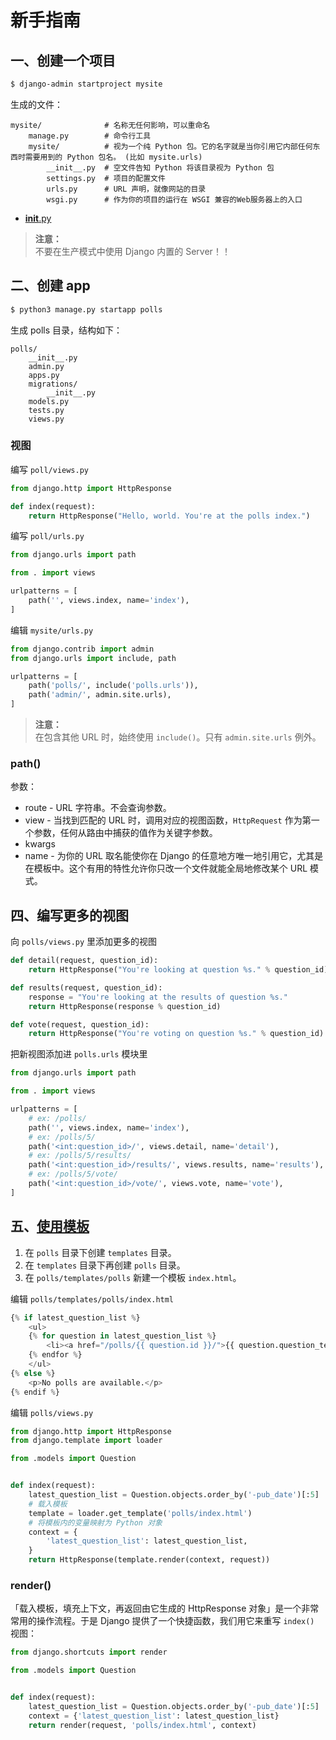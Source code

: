 # 新手指南

##  一、创建一个项目
```sh
$ django-admin startproject mysite
```

生成的文件：  
```
mysite/              # 名称无任何影响，可以重命名
    manage.py        # 命令行工具
    mysite/          # 视为一个纯 Python 包。它的名字就是当你引用它内部任何东西时需要用到的 Python 包名。 (比如 mysite.urls)
        __init__.py  # 空文件告知 Python 将该目录视为 Python 包
        settings.py  # 项目的配置文件
        urls.py      # URL 声明，就像网站的目录
        wsgi.py      # 作为你的项目的运行在 WSGI 兼容的Web服务器上的入口
```

- [__init__.py](https://stackoverflow.com/questions/119167/adding-code-to-init-py)  

>**注意：**  
>不要在生产模式中使用 Django 内置的 Server！！  

## 二、创建 app
```sh
$ python3 manage.py startapp polls
```

生成 polls 目录，结构如下：  
```
polls/
    __init__.py
    admin.py
    apps.py
    migrations/
        __init__.py
    models.py
    tests.py
    views.py
```

### 视图
编写 `poll/views.py`  
```py
from django.http import HttpResponse

def index(request):
    return HttpResponse("Hello, world. You're at the polls index.")
```
编写 `poll/urls.py`  
```py
from django.urls import path

from . import views

urlpatterns = [
    path('', views.index, name='index'),
]
```
编辑 `mysite/urls.py`  
```py
from django.contrib import admin
from django.urls import include, path

urlpatterns = [
    path('polls/', include('polls.urls')),
    path('admin/', admin.site.urls),
]
```

>**注意：**  
>在包含其他 URL 时，始终使用 `include()`。只有 `admin.site.urls` 例外。  

### path()
参数：  
- route - URL 字符串。不会查询参数。  
- view - 当找到匹配的 URL 时，调用对应的视图函数，`HttpRequest` 作为第一个参数，任何从路由中捕获的值作为关键字参数。  
- kwargs  
- name - 为你的 URL 取名能使你在 Django 的任意地方唯一地引用它，尤其是在模板中。这个有用的特性允许你只改一个文件就能全局地修改某个 URL 模式。


## 四、编写更多的视图
向 `polls/views.py` 里添加更多的视图  
```py
def detail(request, question_id):
    return HttpResponse("You're looking at question %s." % question_id)

def results(request, question_id):
    response = "You're looking at the results of question %s."
    return HttpResponse(response % question_id)

def vote(request, question_id):
    return HttpResponse("You're voting on question %s." % question_id)
```
把新视图添加进 `polls.urls` 模块里  
```py
from django.urls import path

from . import views

urlpatterns = [
    # ex: /polls/
    path('', views.index, name='index'),
    # ex: /polls/5/
    path('<int:question_id>/', views.detail, name='detail'),
    # ex: /polls/5/results/
    path('<int:question_id>/results/', views.results, name='results'),
    # ex: /polls/5/vote/
    path('<int:question_id>/vote/', views.vote, name='vote'),
]
```

## 五、[使用模板](https://docs.djangoproject.com/zh-hans/2.2/intro/tutorial03/#write-views-that-actually-do-something)
1. 在 `polls` 目录下创建 `templates` 目录。  
2. 在 `templates` 目录下再创建 `polls` 目录。  
3. 在 `polls/templates/polls` 新建一个模板 `index.html`。  

编辑 `polls/templates/polls/index.html`  
```py
{% if latest_question_list %}
    <ul>
    {% for question in latest_question_list %}
        <li><a href="/polls/{{ question.id }}/">{{ question.question_text }}</a></li>
    {% endfor %}
    </ul>
{% else %}
    <p>No polls are available.</p>
{% endif %}
```
编辑 `polls/views.py`  
```py
from django.http import HttpResponse
from django.template import loader

from .models import Question


def index(request):
    latest_question_list = Question.objects.order_by('-pub_date')[:5]
    # 载入模板
    template = loader.get_template('polls/index.html')
    # 将模板内的变量映射为 Python 对象
    context = {
        'latest_question_list': latest_question_list,
    }
    return HttpResponse(template.render(context, request))
```

### render()
「载入模板，填充上下文，再返回由它生成的 HttpResponse 对象」是一个非常常用的操作流程。于是 Django 提供了一个快捷函数，我们用它来重写 `index()` 视图：  
```py
from django.shortcuts import render

from .models import Question


def index(request):
    latest_question_list = Question.objects.order_by('-pub_date')[:5]
    context = {'latest_question_list': latest_question_list}
    return render(request, 'polls/index.html', context)
```
